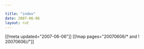 ```yaml
---

title: "index"
date: 2007-06-06
layout: rut
---
```


[[!meta updated="2007-06-06"]]
[[!map pages="20070606/* and ! 20070606/*/*"]]
